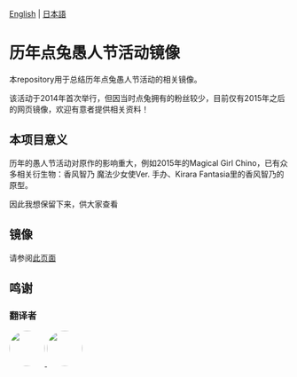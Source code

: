 [English](https://github.com/250king/gochiusa/blob/main/README-EN.md) | [日本語](https://github.com/250king/gochiusa/blob/main/README-JA.md)

# 历年点兔愚人节活动镜像

本repository用于总结历年点兔愚人节活动的相关镜像。

该活动于2014年首次举行，但因当时点兔拥有的粉丝较少，目前仅有2015年之后的网页镜像，欢迎有意者提供相关资料！

## 本项目意义

历年的愚人节活动对原作的影响重大，例如2015年的Magical Girl Chino，已有众多相关衍生物：香风智乃 魔法少女使Ver. 手办、Kirara Fantasia里的香风智乃的原型。

因此我想保留下来，供大家查看

## 镜像

请参阅[此页面](https://github.com/250king/gochiusa/blob/main/image/README.md)

## 鸣谢

### 翻译者

<p>
    <a href="https://space.bilibili.com/16458408">
        <img src="https://i0.hdslb.com/bfs/face/d38e966b0a38a49f9abe34c145dd0edaeacd6dbe.jpg" referrerpolicy="no-referrer" style="width: 64px; height: 64px; border-radius: 50%">
    </a>
    <a href="https://github.com/fangbao8">
        <img src="https://avatars.githubusercontent.com/u/106850534" style="width: 64px; height: 64px; border-radius: 50%">
    </a>
</p>
